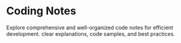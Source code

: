 # Coding Notes
 Explore comprehensive and well-organized code notes for efficient development. clear explanations, code samples, and best practices.
